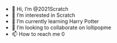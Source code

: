- 👋 Hi, I’m @2021Scratch
- 👀 I’m interested in Scratch
- 🌱 I’m currently learning Harry Potter
- 💞️ I’m looking to collaborate on lollipopme
- 📫 How to reach me 0

<!---
2021Scratch/2021Scratch is a ✨ special ✨ repository because its `README.md` (this file) appears on your GitHub profile.
You can click the Preview link to take a look at your changes.
--->
